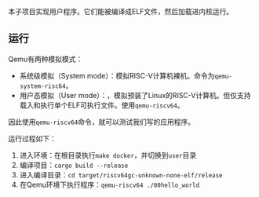 本子项目实现用户程序。它们能被编译成ELF文件，然后加载进内核运行。

## 运行

Qemu有两种模拟模式：

- 系统级模拟（System mode）：模拟RISC-V计算机裸机。命令为`qemu-system-risc64`。
- 用户态模拟（User mode）：，模拟预装了Linux的RISC-V计算机。但仅支持载入和执行单个ELF可执行文件。使用`qemu-riscv64`。

因此使用`qemu-riscv64`命令，就可以测试我们写的应用程序。

运行过程如下：

1. 进入环境：在根目录执行`make docker`，并切换到`user`目录
2. 编译项目：`cargo build --release`
3. 进入编译目录：`cd target/riscv64gc-unknown-none-elf/release`
4. 在Qemu环境下执行程序：`qemu-riscv64 ./00hello_world`
